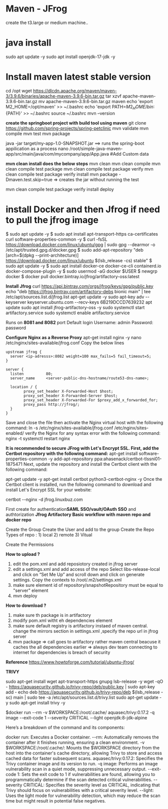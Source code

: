 #                                                Maven - JFrog 


create the t3.large or medium machine..
# java install
sudo apt update -y
sudo apt install openjdk-17-jdk -y

# Install maven latest stable version
cd /opt
wget https://dlcdn.apache.org/maven/maven-3/3.9.6/binaries/apache-maven-3.9.6-bin.tar.gz 
tar xzvf apache-maven-3.9.6-bin.tar.gz 
mv apache-maven-3.9.6-bin.tar.gz  maven
echo 'export M2_HOME=/opt/maven' >> ~/.bashrc
echo 'export PATH=${M2_HOME}/bin:${PATH}' >> ~/.bashrc
source ~/.bashrc
mvn  –version

**create the springboot project with build tool using maven**
git clone https://github.com/spring-projects/spring-petclinic
mvn validate
mvn compile
mvn test
mvn package

java -jar target/my-app-1.0-SNAPSHOT.jar ==> runs the spring-boot appilication as a process
nano /root/simple-java-maven-app/src/main/java/com/mycompany/app/App.java #Add Custom data


**mvn clean install does the below steps**
mvn clean
mvn clean compile
mvn clean compile test package
mvn clean compile test package verify
mvn clean compile test package verify install
mvn package -Dmaven.test.skip=true   => creates the jar without running the  test


mvn clean compile test package verify install deploy


# install Docker and then Jfrog if need to pull the jfrog image
$ sudo apt update -y
$ sudo apt install apt-transport-https ca-certificates curl software-properties-common -y
$ curl -fsSL https://download.docker.com/linux/ubuntu/gpg | sudo gpg --dearmor -o /etc/apt/trusted.gpg.d/docker.gpg
$ sudo add-apt-repository "deb [arch=$(dpkg --print-architecture)] https://download.docker.com/linux/ubuntu $(lsb_release -cs) stable"
$ sudo apt update -y
$ sudo apt install docker-ce docker-ce-cli containerd.io docker-compose-plugin -y
$ sudo usermod -aG docker $USER
$ newgrp docker
$ docker pull docker.bintray.io/jfrog/artifactory-oss:latest

**Install Jfrog**
curl https://api.bintray.com/orgs/jfrog/keys/gpg/public.key
echo "deb https://jfrog.bintray.com/artifactory-debs bionic main" | tee /etc/apt/sources.list.d/jfrog.list
apt-get update -y
sudo apt-key adv --keyserver keyserver.ubuntu.com --recv-keys 6B219DCCD7639232
apt update
sudo apt install jfrog-artifactory-oss -y
sudo systemctl start artifactory.service
sudo systemctl enable artifactory.service

Runs on **8081 and 8082** port
Default login 
Username: admin
Password: password

**Configure Nginx as a Reverse Proxy**
apt-get install nginx -y
nano /etc/nginx/sites-available/jfrog.conf
Copy the below lines
```
upstream jfrog {
  server <ip-adresss>:8082 weight=100 max_fails=5 fail_timeout=5;
}

server {
  listen          80;
  server_name     <server-public-dns-hostname/route53-dns-name>;

  location / {
        proxy_set_header X-Forwarded-Host $host;
        proxy_set_header X-Forwarded-Server $host;
        proxy_set_header X-Forwarded-For $proxy_add_x_forwarded_for;
        proxy_pass http://jfrog/;
  }
}
```
Save and close the file then activate the Nginx virtual host with the following command:
ln -s /etc/nginx/sites-available/jfrog.conf /etc/nginx/sites-enabled/
verify the Nginx for any syntax error with the following command:
nginx -t
systemctl restart nginx

**It is recommended to secure JFrog with Let's Encrypt SSL. First, add the Certbot repository with the following command:**
apt-get install software-properties-common -y
add-apt-repository ppa:ahasenack/certbot-tlssni01-1875471
Next, update the repository and install the Certbot client with the following command:

apt-get update -y
apt-get install certbot python3-certbot-nginx -y
Once the Certbot client is installed, run the following command to download and install Let's Encrypt SSL for your website:

certbot --nginx -d jfrog.linuxbuz.com


First create   for authentication**SAML SSO/vault/OAuth SSO** and authtorization
**Jfrog Artifactory Basic workflow with maven repo and docker repo**

Create the Group
Create the User and add to the group 
Create the Repo
    Types of repo :  1) local
                    2) remote 
                    3) Vitual 

Create the Permissions

**How to upload ?**

1) edit the pom.xml and add reposiotory created in jfrog server
2) edit a settings.xml and add access of the repo
    Select libs-release-local and click on “Set Me Up” and scroll down and click on generate settings. Copy the contexts to /root/.m2/settings.xml
3) make sure element id of repository/snapshotRepository must be equal to  "server" element
4) mvn deploy



**How to download ?**

1) make sure th package is in artifactory
2) modify pom.xml witht eh dependencies element
3) make sure default registry is artifactory instaed of maven central.
        change the mirrors section in  settings.xml ,specify the repo url in jfrog server
4) mvn package   => call goes to artifactory rather maven central beacuse it caches the all dependencies earlier
                    => always dev team connecting to internet for dependencies is breach of security

**Reference**
https://www.howtoforge.com/tutorial/ubuntu-jfrog/


**TRIVY**

sudo apt-get install wget apt-transport-https gnupg lsb-release -y
wget -qO - https://aquasecurity.github.io/trivy-repo/deb/public.key | sudo apt-key add -
echo deb https://aquasecurity.github.io/trivy-repo/deb $(lsb_release -sc) main | sudo tee -a /etc/apt/sources.list.d/trivy.list
sudo apt-get update -y
sudo apt-get install trivy -y


$docker run --rm -v $WORKSPACE:/root/.cache/ aquasec/trivy:0.17.2 -q image --exit-code 1 --severity CRITICAL --light openjdk:8-jdk-alpine 

Here’s a breakdown of the command and its components:

docker run: Executes a Docker container.
--rm: Automatically removes the container after it finishes running, ensuring a clean environment.
-v $WORKSPACE:/root/.cache/: Mounts the $WORKSPACE directory from the host into the container's cache directory, allowing Trivy to store and access cached data for faster subsequent scans.
aquasec/trivy:0.17.2: Specifies the Trivy container image and its version to run.
-q image: Performs an image vulnerability scan in a quiet mode, suppressing unnecessary output.
--exit-code 1: Sets the exit code to 1 if vulnerabilities are found, allowing you to programmatically determine if the scan detected critical vulnerabilities.
--severity CRITICAL: Specifies the severity level as CRITICAL, indicating that Trivy should focus on vulnerabilities with a critical severity level.
--light: Uses the light mode for vulnerability detection, which may reduce the scan time but might result in potential false negatives.